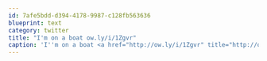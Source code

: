 ```yaml
---
id: 7afe5bdd-d394-4178-9987-c128fb563636
blueprint: text
category: twitter
title: "I'm on a boat ow.ly/i/1Zgvr"
caption: 'I''m on a boat <a href="http://ow.ly/i/1Zgvr" title="http://ow.ly/i/1Zgvr" class="link link_untco">ow.ly/i/1Zgvr</a>'
---
```

